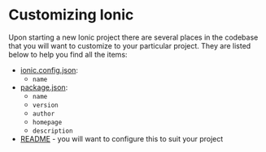 # Customizing Ionic

Upon starting a new Ionic project there are several places in the codebase that you will want to customize to your particular project. They are listed below to help you find all the items:

* [ionic.config.json](../ionic.config.json):
  * `name`
* [package.json](../package.json):
  * `name`
  * `version`
  * `author`
  * `homepage`
  * `description`
* [README](../README.md) - you will want to configure this to suit your project

